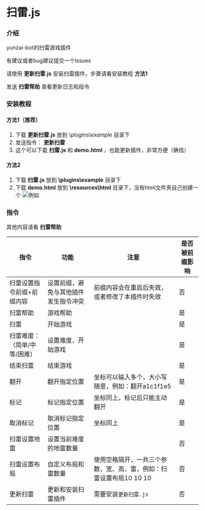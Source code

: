 # 扫雷.js

### 介绍
yunzai-bot的扫雷游戏插件

有建议或者bug建议提交一个lssues

请使用 **更新扫雷.js** 安装扫雷插件，步骤请看安装教程 **方法1** 

发送 **扫雷帮助** 查看更新日志和指令

### 安装教程

#### 方法1（推荐）

1. 下载  **更新扫雷.js**  放到 _\plugins\example_ 目录下
2. 发送指令： **更新扫雷** 
3. 这个可以下载 **扫雷.js** 和 **demo.html** ，也能更新插件，非常方便（确信）

#### 方法2

1. 下载 **扫雷.js** 放到  **\plugins\example**  目录下
2. 下载 **demo.html** 放到  **\resources\html** 目录下，没有html文件夹自己创建一个
![例如](img%E7%A4%BA%E4%BE%8B.png)


### 指令

其他内容请看 **扫雷帮助** 

| 指令            | 功能                 | 注意                      | 是否被前缀影响                      |
|---------------|--------------------|-------------------------|-------------------------|
| 扫雷设置指令前缀+前缀内容 | 设置前缀，避免与其他插件发生指令冲突 | 前缀内容会在重启后失效，或者修改了本插件时失效 | 否 |
| 扫雷帮助 | 游戏帮助 |  | 是 |
| 扫雷 | 开始游戏 |  | 是 |
| 扫雷难度：（简单/中等/困难） | 设置难度，开始游戏 |  | 是 |
| 结束扫雷 | 结束游戏 |  | 是 |
| 翻开 | 翻开指定位置 | 坐标可以输入多个，大小写随意，例如：翻开a1c1f1e5 | 是 |
| 标记 | 标记指定位置 | 坐标同上，标记后只能主动翻开 | 是 |
| 取消标记 | 取消标记指定位置 | 坐标同上 | 是 |
| 扫雷设置地雷 | 设置当前难度的地雷数量 |   |  否 |
| 扫雷设置布局 | 自定义布局和雷数量 | 使用空格隔开，一共三个参数，宽、高、雷，例如：扫雷设置布局10 10 10 |  否 |
|更新扫雷|更新和安装扫雷插件|需要安装`更新扫雷.js`|否|
